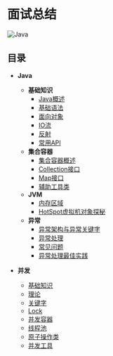 # 面试总结
![Java](https://tva1.sinaimg.cn/large/007S8ZIlly1ghpipi0ggkj307w04xjr8.jpg)
## 目录
* **Java**
  * **基础知识**
    * [Java概述](https://github.com/why2222/JavaInterviewer/wiki/Java-%E5%9F%BA%E7%A1%80#%E4%B8%80java%E6%A6%82%E8%BF%B0)
    * [基础语法](https://github.com/why2222/JavaInterviewer/wiki/Java-%E5%9F%BA%E7%A1%80#%E4%BA%8C%E5%9F%BA%E7%A1%80%E8%AF%AD%E6%B3%95)
    * [面向对象](https://github.com/why2222/JavaInterviewer/wiki/Java-%E5%9F%BA%E7%A1%80#%E4%B8%89%E9%9D%A2%E5%90%91%E5%AF%B9%E8%B1%A1)
    * [IO流](https://github.com/why2222/JavaInterviewer/wiki/Java-%E5%9F%BA%E7%A1%80#%E5%9B%9Bio%E6%B5%81)
    * [反射](https://github.com/why2222/JavaInterviewer/wiki/Java-%E5%9F%BA%E7%A1%80#%E5%9B%9Bio%E6%B5%81)
    * [常用API](https://github.com/why2222/JavaInterviewer/wiki/Java-%E5%9F%BA%E7%A1%80#%E5%9B%9Bio%E6%B5%81)
  * **集合容器**
    * [集合容器概述](https://github.com/why2222/JavaInterviewer/wiki/Java-%E9%9B%86%E5%90%88%E5%AE%B9%E5%99%A8#%E4%B8%80%E9%9B%86%E5%90%88%E5%AE%B9%E5%99%A8%E6%A6%82%E8%BF%B0)
    * [Collection接口](https://github.com/why2222/JavaInterviewer/wiki/Java-%E9%9B%86%E5%90%88%E5%AE%B9%E5%99%A8#%E4%BA%8Ccollection%E6%8E%A5%E5%8F%A3)
    * [Map接口](https://github.com/why2222/JavaInterviewer/wiki/Java-%E9%9B%86%E5%90%88%E5%AE%B9%E5%99%A8#%E4%B8%89map%E6%8E%A5%E5%8F%A3)
    * [辅助工具类](https://github.com/why2222/JavaInterviewer/wiki/Java-%E9%9B%86%E5%90%88%E5%AE%B9%E5%99%A8#%E5%9B%9B%E8%BE%85%E5%8A%A9%E5%B7%A5%E5%85%B7%E7%B1%BB)
  * **JVM**
    * [内存区域](https://github.com/why2222/Interviewer/blob/master/docs/java/JVM.md#%E4%B8%80java%E5%86%85%E5%AD%98%E5%8C%BA%E5%9F%9F)
    * [HotSpot虚拟机对象探秘](https://github.com/why2222/Interviewer/blob/master/docs/java/JVM.md#%E4%BA%8Chotspot%E8%99%9A%E6%8B%9F%E6%9C%BA%E5%AF%B9%E8%B1%A1%E6%8E%A2%E7%A7%98)
  * **异常**
    * [异常架构与异常关键字](https://github.com/why2222/Interviewer/blob/master/docs/java/Java%E5%BC%82%E5%B8%B8%E9%9D%A2%E8%AF%95%E9%A2%98.md#%E4%B8%80java%E5%BC%82%E5%B8%B8%E6%9E%B6%E6%9E%84%E4%B8%8E%E5%BC%82%E5%B8%B8%E5%85%B3%E9%94%AE%E5%AD%97)
    * [异常处理](https://github.com/why2222/Interviewer/blob/master/docs/java/Java%E5%BC%82%E5%B8%B8%E9%9D%A2%E8%AF%95%E9%A2%98.md#%E4%BA%8Cjava%E5%BC%82%E5%B8%B8%E5%A4%84%E7%90%86)
    * [常见问题](https://github.com/why2222/Interviewer/blob/master/docs/java/Java%E5%BC%82%E5%B8%B8%E9%9D%A2%E8%AF%95%E9%A2%98.md#%E4%B8%89java%E5%BC%82%E5%B8%B8%E5%B8%B8%E8%A7%81%E9%9D%A2%E8%AF%95%E9%A2%98)
    * [异常处理最佳实践](https://github.com/why2222/Interviewer/blob/master/docs/java/Java%E5%BC%82%E5%B8%B8%E9%9D%A2%E8%AF%95%E9%A2%98.md#%E5%9B%9Bjava%E5%BC%82%E5%B8%B8%E5%A4%84%E7%90%86%E6%9C%80%E4%BD%B3%E5%AE%9E%E8%B7%B5)

* **并发**
  * [基础知识](https://github.com/why2222/Interviewer/blob/master/docs/concurrent/%E5%B9%B6%E5%8F%91%E7%BC%96%E7%A8%8B%E9%9D%A2%E8%AF%95%E9%A2%98.md#%E4%B8%80%E5%9F%BA%E7%A1%80%E7%9F%A5%E8%AF%86)
  * [理论](https://github.com/why2222/Interviewer/blob/master/docs/concurrent/%E5%B9%B6%E5%8F%91%E7%BC%96%E7%A8%8B%E9%9D%A2%E8%AF%95%E9%A2%98.md#%E4%BA%8C%E5%B9%B6%E5%8F%91%E7%90%86%E8%AE%BA)
  * [关键字](https://github.com/why2222/Interviewer/blob/master/docs/concurrent/%E5%B9%B6%E5%8F%91%E7%BC%96%E7%A8%8B%E9%9D%A2%E8%AF%95%E9%A2%98.md#%E4%B8%89%E5%B9%B6%E5%8F%91%E5%85%B3%E9%94%AE%E5%AD%97)
  * [Lock](https://github.com/why2222/Interviewer/blob/master/docs/concurrent/%E5%B9%B6%E5%8F%91%E7%BC%96%E7%A8%8B%E9%9D%A2%E8%AF%95%E9%A2%98.md#%E5%9B%9Block%E4%BD%93%E7%B3%BB)
  * [并发容器](https://github.com/why2222/Interviewer/blob/master/docs/concurrent/%E5%B9%B6%E5%8F%91%E7%BC%96%E7%A8%8B%E9%9D%A2%E8%AF%95%E9%A2%98.md#%E4%BA%94%E5%B9%B6%E5%8F%91%E5%AE%B9%E5%99%A8)
  * [线程池](https://github.com/why2222/Interviewer/blob/master/docs/concurrent/%E5%B9%B6%E5%8F%91%E7%BC%96%E7%A8%8B%E9%9D%A2%E8%AF%95%E9%A2%98.md#%E5%85%AD%E7%BA%BF%E7%A8%8B%E6%B1%A0)
  * [原子操作类](https://github.com/why2222/Interviewer/blob/master/docs/concurrent/%E5%B9%B6%E5%8F%91%E7%BC%96%E7%A8%8B%E9%9D%A2%E8%AF%95%E9%A2%98.md#%E4%B8%83%E5%8E%9F%E5%AD%90%E6%93%8D%E4%BD%9C%E7%B1%BB)
  * [并发工具](https://github.com/why2222/Interviewer/blob/master/docs/concurrent/%E5%B9%B6%E5%8F%91%E7%BC%96%E7%A8%8B%E9%9D%A2%E8%AF%95%E9%A2%98.md#%E5%85%AB%E5%B9%B6%E5%8F%91%E5%B7%A5%E5%85%B7)
